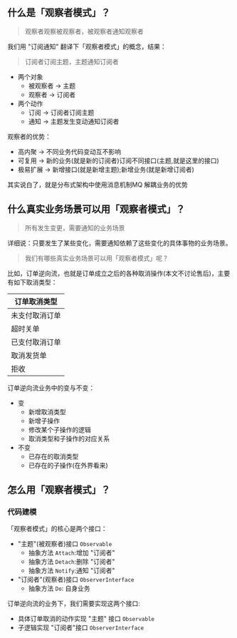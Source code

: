 ## 什么是「观察者模式」？

> 观察者观察被观察者，被观察者通知观察者

我们用 "订阅通知" 翻译下「观察者模式」的概念，结果：
> 订阅者订阅主题，主题通知订阅者

- 两个对象
    - 被观察者 -> 主题
    - 观察者 -> 订阅者
- 两个动作
    - 订阅 -> 订阅者订阅主题
    - 通知 -> 主题发生变动通知订阅者

观察者的优势：

- 高内聚 -> 不同业务代码变动互不影响
- 可复用 -> 新的业务(就是新的订阅者)订阅不同接口(主题,就是这里的接口)
- 极易扩展 -> 新增接口(就是新增主题);新增业务(就是新增订阅者)

其实说白了，就是分布式架构中使用消息机制MQ 解耦业务的优势

## 什么真实业务场景可以用「观察者模式」？

> 所有发生变更，需要通知的业务场景

详细说：只要发生了某些变化，需要通知依赖了这些变化的具体事物的业务场景。
> 我们有哪些真实业务场景可以用「观察者模式」呢？

比如，订单逆向流，也就是订单成立之后的各种取消操作(本文不讨论售后)，主要有如下取消类型：

| 订单取消类型  |
|---------|
| 未支付取消订单 |
| 超时关单    |
| 已支付取消订单 |
| 取消发货单   |
| 拒收      |

订单逆向流业务中的变与不变：
- 变
  - 新增取消类型
  - 新增子操作
  - 修改某个子操作的逻辑
  - 取消类型和子操作的对应关系
- 不变
  - 已存在的取消类型
  - 已存在的子操作(在外界看来)

## 怎么用「观察者模式」？

### 代码建模
「观察者模式」的核心是两个接口：
- "主题"(被观察者)接口 `Observable`
  - 抽象方法 `Attach`:增加 "订阅者"
  - 抽象方法 `Detach`:删除 "订阅者"
  - 抽象方法 `Notify`:通知 "订阅者"
- "订阅者"(观察者)接口 `ObserverInterface`
  - 抽象方法 `Do`: 自身业务

订单逆向流的业务下，我们需要实现这两个接口:
- 具体订单取消的动作实现 "主题" 接口 `Observable`
- 子逻辑实现 "订阅者"接口 `ObserverInterface`




